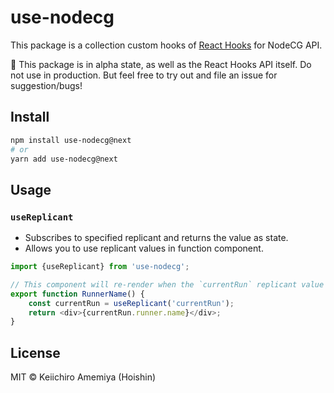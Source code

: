 # use-nodecg

This package is a collection custom hooks of [React Hooks](https://reactjs.org/docs/hooks-intro.html) for NodeCG API.

🚨 This package is in alpha state, as well as the React Hooks API itself. Do not use in production. But feel free to try out and file an issue for suggestion/bugs!

## Install

```sh
npm install use-nodecg@next
# or
yarn add use-nodecg@next
```

## Usage

### `useReplicant`

-   Subscribes to specified replicant and returns the value as state.
-   Allows you to use replicant values in function component.

```ts
import {useReplicant} from 'use-nodecg';

// This component will re-render when the `currentRun` replicant value changes
export function RunnerName() {
	const currentRun = useReplicant('currentRun');
	return <div>{currentRun.runner.name}</div>;
}
```

## License

MIT &copy; Keiichiro Amemiya (Hoishin)
